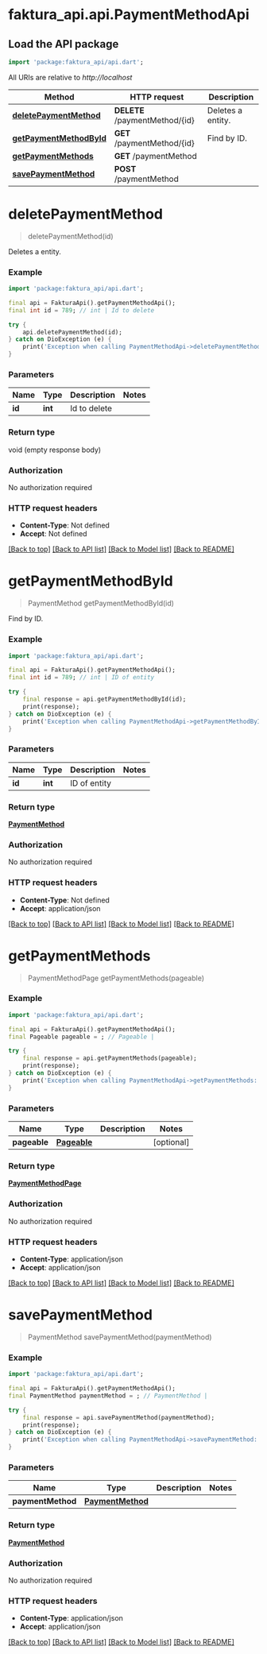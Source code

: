 # faktura_api.api.PaymentMethodApi

## Load the API package
```dart
import 'package:faktura_api/api.dart';
```

All URIs are relative to *http://localhost*

Method | HTTP request | Description
------------- | ------------- | -------------
[**deletePaymentMethod**](PaymentMethodApi.md#deletepaymentmethod) | **DELETE** /paymentMethod/{id} | Deletes a entity.
[**getPaymentMethodById**](PaymentMethodApi.md#getpaymentmethodbyid) | **GET** /paymentMethod/{id} | Find by ID.
[**getPaymentMethods**](PaymentMethodApi.md#getpaymentmethods) | **GET** /paymentMethod | 
[**savePaymentMethod**](PaymentMethodApi.md#savepaymentmethod) | **POST** /paymentMethod | 


# **deletePaymentMethod**
> deletePaymentMethod(id)

Deletes a entity.

### Example
```dart
import 'package:faktura_api/api.dart';

final api = FakturaApi().getPaymentMethodApi();
final int id = 789; // int | Id to delete

try {
    api.deletePaymentMethod(id);
} catch on DioException (e) {
    print('Exception when calling PaymentMethodApi->deletePaymentMethod: $e\n');
}
```

### Parameters

Name | Type | Description  | Notes
------------- | ------------- | ------------- | -------------
 **id** | **int**| Id to delete | 

### Return type

void (empty response body)

### Authorization

No authorization required

### HTTP request headers

 - **Content-Type**: Not defined
 - **Accept**: Not defined

[[Back to top]](#) [[Back to API list]](../README.md#documentation-for-api-endpoints) [[Back to Model list]](../README.md#documentation-for-models) [[Back to README]](../README.md)

# **getPaymentMethodById**
> PaymentMethod getPaymentMethodById(id)

Find by ID.

### Example
```dart
import 'package:faktura_api/api.dart';

final api = FakturaApi().getPaymentMethodApi();
final int id = 789; // int | ID of entity

try {
    final response = api.getPaymentMethodById(id);
    print(response);
} catch on DioException (e) {
    print('Exception when calling PaymentMethodApi->getPaymentMethodById: $e\n');
}
```

### Parameters

Name | Type | Description  | Notes
------------- | ------------- | ------------- | -------------
 **id** | **int**| ID of entity | 

### Return type

[**PaymentMethod**](PaymentMethod.md)

### Authorization

No authorization required

### HTTP request headers

 - **Content-Type**: Not defined
 - **Accept**: application/json

[[Back to top]](#) [[Back to API list]](../README.md#documentation-for-api-endpoints) [[Back to Model list]](../README.md#documentation-for-models) [[Back to README]](../README.md)

# **getPaymentMethods**
> PaymentMethodPage getPaymentMethods(pageable)



### Example
```dart
import 'package:faktura_api/api.dart';

final api = FakturaApi().getPaymentMethodApi();
final Pageable pageable = ; // Pageable | 

try {
    final response = api.getPaymentMethods(pageable);
    print(response);
} catch on DioException (e) {
    print('Exception when calling PaymentMethodApi->getPaymentMethods: $e\n');
}
```

### Parameters

Name | Type | Description  | Notes
------------- | ------------- | ------------- | -------------
 **pageable** | [**Pageable**](Pageable.md)|  | [optional] 

### Return type

[**PaymentMethodPage**](PaymentMethodPage.md)

### Authorization

No authorization required

### HTTP request headers

 - **Content-Type**: application/json
 - **Accept**: application/json

[[Back to top]](#) [[Back to API list]](../README.md#documentation-for-api-endpoints) [[Back to Model list]](../README.md#documentation-for-models) [[Back to README]](../README.md)

# **savePaymentMethod**
> PaymentMethod savePaymentMethod(paymentMethod)



### Example
```dart
import 'package:faktura_api/api.dart';

final api = FakturaApi().getPaymentMethodApi();
final PaymentMethod paymentMethod = ; // PaymentMethod | 

try {
    final response = api.savePaymentMethod(paymentMethod);
    print(response);
} catch on DioException (e) {
    print('Exception when calling PaymentMethodApi->savePaymentMethod: $e\n');
}
```

### Parameters

Name | Type | Description  | Notes
------------- | ------------- | ------------- | -------------
 **paymentMethod** | [**PaymentMethod**](PaymentMethod.md)|  | 

### Return type

[**PaymentMethod**](PaymentMethod.md)

### Authorization

No authorization required

### HTTP request headers

 - **Content-Type**: application/json
 - **Accept**: application/json

[[Back to top]](#) [[Back to API list]](../README.md#documentation-for-api-endpoints) [[Back to Model list]](../README.md#documentation-for-models) [[Back to README]](../README.md)

